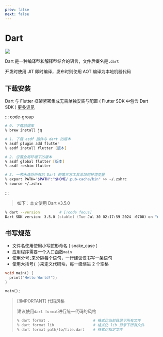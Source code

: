 ```yaml
---
prev: false
next: false
---
```


# Dart

![](/static/skill-images/cross-platform--dart.png)

Dart 是一种编译型和解释型结合的语言，文件后缀名是`.dart`

开发时使用 JIT 即时编译，发布时则使用 AOT 编译为本地机器代码

## 下载安装

Dart 与 Flutter 框架紧密集成无需单独安装与配置 ( Flutter SDK 中包含 Dart SDK ) [更多详见](/notes/web-frontend/frameworks/flutter)


::: code-group

```zsh [asdf]
# 0. 下载前提库
% brew install jq

# 1. 下载 asdf 插件与 dart 的版本
% asdf plugin add flutter
% asdf install flutter [版本]

# 2. 设置全局环境下的版本
% asdf global flutter [版本]
% asdf reshim flutter

# 3. 一劳永逸将所有的 Dart 的第三方工具添加到环境变量
% export PATH="$PATH":"$HOME/.pub-cache/bin" >> ~/.zshrc
% source ~/.zshrc
```

:::

> 如下：本文使用 Dart v3.5.0

```zsh
% dart --version         # [!code focus]
Dart SDK version: 3.5.0 (stable) (Tue Jul 30 02:17:59 2024 -0700) on "macos_arm64"
```

## 书写规范

- 文件名使用使用小写蛇形命名 ( snake_case )
- 应用程序需要一个入口函数`main`
- 使用分号`;`来分隔每个语句，一行建议仅书写一条语句
- 使用大括号`{ }`来定义代码块，每一级缩进 2 个空格

```dart
void main() {
  print("Hello World!");
}

main();
```

> [!IMPORTANT] 代码风格
>
> 建议使用`dart format`进行统一代码的风格
>
> ```zsh
> % dart format .                    # 格式化当前目录下所有文件
> % dart format lib                  # 格式化 lib 目录下所有文件
> % dart format path/to/file.dart    # 格式化指定文件
> ```
